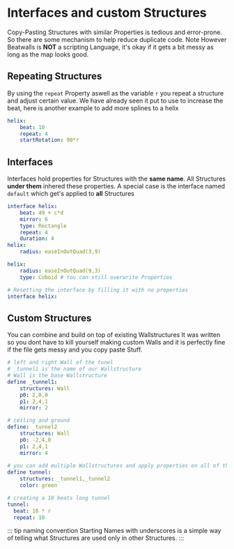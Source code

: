 # Interfaces and custom Structures

Copy-Pasting Structures with similar Properties is tedious and error-prone.
So there are some mechanism to help reduce duplicate code.
Note However Beatwalls is __NOT__ a scripting Language, it's okay if it gets a bit messy as long as the map looks good. 

## Repeating Structures

By using the `repeat` Property aswell as the variable `r` you repeat a structure and adjust certain value.
We have already seen it put to use to increase the beat, here is another example to add more splines to a helix

```yaml
helix:
    beat: 10
    repeat: 4
    startRotation: 90*r
```

## Interfaces

Interfaces hold properties for Structures with the **same name**.
All Structures **under them** inhered these properties.
A special case is the interface named `default` which get's applied to **all** Structures

```yaml
interface helix:
    beat: 49 + c*d
    mirror: 6
    type: Rectangle
    repeat: 4
    duration: 4
helix:
    radius: easeInOutQuad(3,9)

helix:
    radius: easeInOutQuad(9,3)
    type: Cuboid # You can still overwrite Properties

# Resetting the interface by filling it with no properties
interface helix:
```

## Custom Structures

You can combine and build on top of existing Wallstructures
It was written so you dont have to kill yourself making custom Walls and it is perfectly fine if the file gets messy and you copy paste Stuff.

```yaml
# left and right Wall of the tunel
# _tunnel1 is the name of our Wallstructure
# Wall is the base Wallstructure
define _tunnel1: 
    structures: Wall
    p0: 2,0,0
    p1: 2,4,1
    mirror: 2

# ceiling and ground 
define: _tunnel2
    structures: Wall
    p0: -2,4,0
    p1: 2,4,1
    mirror: 4
    
# you can add multiple Wallstructures and apply properties on all of them.
define tunnel: 
    structures: _tunnel1,_tunnel2
    color: green

# creating a 10 beats long tunnel
tunnel:
  beat: 10 * r
  repeat: 10
```

::: tip naming convention
Starting Names with underscores is a simple way of telling what Structures are used only in other Structures.
:::
